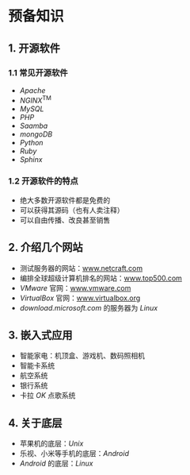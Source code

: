 # 预备知识

## 1. 开源软件

### 1.1 常见开源软件

- *Apache*
- *NGINX*<sup>TM</sup>
- *MySQL*
- *PHP*
- *Saamba*
- *mongoDB*
- *Python*
- *Ruby*
- *Sphinx*

### 1.2 开源软件的特点

- 绝大多数开源软件都是免费的
- 可以获得其源码（也有人卖注释）
- 可以自由传播、改良甚至销售

## 2. 介绍几个网站

- 测试服务器的网站：<a href="https://www.netcraft.com" target="_blank">www.netcraft.com</a>
- 编排全球超级计算机排名的网站：<a href="https://www.top500.org/" target="_blank">www.top500.com</a>
- *VMware* 官网：<a href="https://www.vmware.com/" target="_blank">www.vmware.com</a>
- *VirtualBox* 官网：<a href="https://www.virtualbox.org/" target="_blank">www.virtualbox.org</a>
- *download.microsoft.com* 的服务器为 *Linux*

## 3. 嵌入式应用

- 智能家电：机顶盒、游戏机、数码照相机
- 智能卡系统
- 航空系统
- 银行系统
- 卡拉 *OK* 点歌系统

## 4. 关于底层

- 苹果机的底层：*Unix*
- 乐视、小米等手机的底层：*Android*
- *Android* 的底层：*Linux*